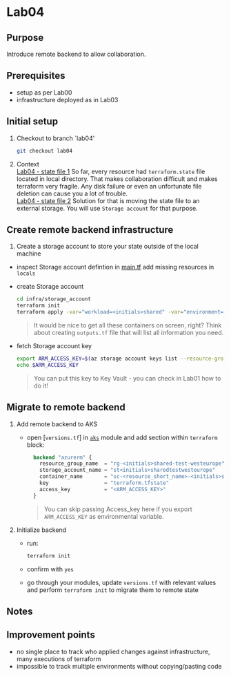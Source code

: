 # Lab04

## Purpose

Introduce remote backend to allow collaboration.

## Prerequisites

- setup as per Lab00
- infrastructure deployed as in Lab03

## Initial setup

1. Checkout to branch `lab04'

    ```bash
    git checkout lab04
    ```

2. Context  
   [Lab04 - state file 1](https://miro.com/app/board/uXjVPUuX2NQ=/?moveToWidget=3458764534089338940&cot=14) So far, every resource had `terraform.state` file located in local directory. That makes collaboration difficult and makes terraform very fragile. Any disk failure or even an unfortunate file deletion can cause you a lot of trouble.  
   [Lab04 - state file 2](https://miro.com/app/board/uXjVPUuX2NQ=/?moveToWidget=3458764534465550351&cot=14) Solution for that is moving the state file to an external storage. You will use `Storage account` for that purpose.

## Create remote backend infrastructure

1. Create a storage account to store your state outside of the local machine

- inspect Storage account defintion in [main.tf](infra/storage_account/main.tf) add missing resources in `locals`
  
- create Storage account

   ```bash
   cd infra/storage_account
   terraform init
   terraform apply -var="workload=<initials>shared" -var="environment=mgmt" -var="location=westeurope"
   ```

   > It would be nice to get all these containers on screen, right? Think about creating `outputs.tf` file that will list all information you need.

- fetch Storage account key

  ```bash
  export ARM_ACCESS_KEY=$(az storage account keys list --resource-group "rg-<initials>shared-mgmt-westeurope" --account-name "st<initials>sharedmgmtwesteurope" --query '[0].value' -o tsv)
  echo $ARM_ACCESS_KEY
  ```

  > You can put this key to Key Vault - you can check in Lab01 how to do it!

## Migrate to remote backend

1. Add remote backend to AKS

   - open [`versions.tf`] in [`aks`](infra/aks/) module and add section within `terraform` block:

     ```terraform
       backend "azurerm" {
         resource_group_name  = "rg-<initials>shared-test-westeurope"
         storage_account_name = "st<initials>sharedtestwesteurope"
         container_name       = "sc-<resource_short_name>-<initials>shared-test-westeurope"
         key                  = "terraform.tfstate"
         access_key           = "<ARM_ACCESS_KEY>"
       }
     ```

     > You can skip passing Access_key here if you export `ARM_ACCESS_KEY` as environmental variable.

2. Initialize backend

   - run:

     ```bash
     terraform init
     ```

   - confirm with `yes`

   - go through your modules, update `versions.tf` with relevant values and perform `terraform init` to migrate them to remote state

## Notes

## Improvement points

- no single place to track who applied changes against infrastructure, many executions of terraform
- impossible to track multiple environments without copying/pasting code
